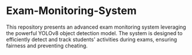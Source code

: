 # Exam-Monitoring-System
This repository presents an advanced exam monitoring system leveraging the powerful YOLOv8 object detection model. The system is designed to efficiently detect and track students' activities during exams, ensuring fairness and preventing cheating.
